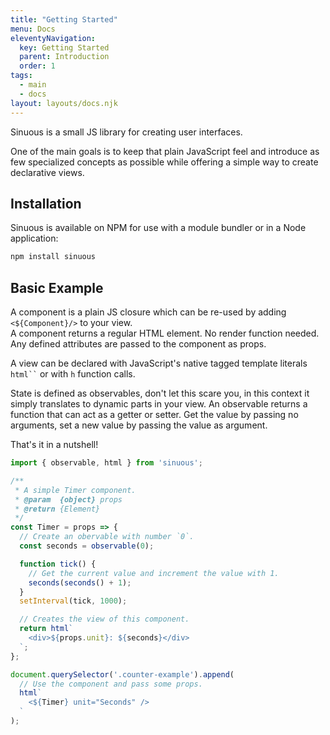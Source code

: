 ```yaml
---
title: "Getting Started"
menu: Docs
eleventyNavigation:
  key: Getting Started
  parent: Introduction
  order: 1
tags: 
  - main
  - docs
layout: layouts/docs.njk
---
```


Sinuous is a small JS library for creating user interfaces.

One of the main goals is to keep that plain JavaScript feel and introduce as few specialized concepts as possible while offering a simple way to create declarative views.

## Installation

Sinuous is available on NPM for use with a module bundler or in a Node application:

```bash
npm install sinuous
```

## Basic Example

A component is a plain JS closure which can be re-used by adding `<${Component}/>` to your view.  
A component returns a regular HTML element. No render function needed.  
Any defined attributes are passed to the component as props.

A view can be declared with JavaScript's native tagged template literals ` html`` ` or with `h` function calls.

State is defined as observables, don't let this scare you, in this context it simply translates to dynamic parts in your view. An observable returns a function that can act as a getter or setter. Get the value by passing no arguments, set a new value by passing the value as argument.

That's it in a nutshell!

```js
import { observable, html } from 'sinuous';

/**
 * A simple Timer component.
 * @param  {object} props
 * @return {Element}
 */
const Timer = props => {
  // Create an obervable with number `0`.
  const seconds = observable(0);

  function tick() {
    // Get the current value and increment the value with 1.
    seconds(seconds() + 1);
  }
  setInterval(tick, 1000);

  // Creates the view of this component.
  return html`
    <div>${props.unit}: ${seconds}</div>
  `;
};

document.querySelector('.counter-example').append(
  // Use the component and pass some props.
  html`
    <${Timer} unit="Seconds" />
  `
);
```
